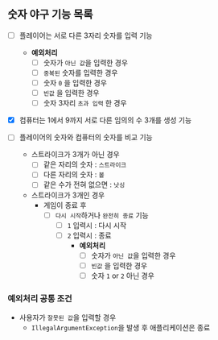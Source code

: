 ## 숫자 야구 기능 목록

- [ ] 플레이어는 서로 다른 3자리 숫자를 입력 기능
    - **예외처리**
        - [ ] 숫자가 `아닌 값`을 입력한 경우
        - [ ] `중복된` 숫자를 입력한 경우
        - [ ] 숫자 `0` 을 입력한 경우
        - [ ] `빈값` 을 입력한 경우
        - [ ] 숫자 3자리 `초과 입력` 한 경우

- [x] 컴퓨터는 1에서 9까지 서로 다른 임의의 수 3개를 생성 기능

- [ ] 플레이어의 숫자와 컴퓨터의 숫자를 비교 기능
    - 스트라이크가 3개가 아닌 경우
        - [ ] 같은 자리의 숫자 : `스트라이크`
        - [ ] 다른 자리의 숫자 : `볼`
        - [ ] 같은 수가 전혀 없으면 : `낫싱`
    - 스트라이크가 3개인 경우
        - 게임이 종료 후
            - [ ] `다시 시작`하거나 `완전히 종료` 기능
                - [ ] `1` 입력시 : 다시 시작
                - [ ] `2` 입력시 : 종료
                    - **예외처리**
                        - [ ] 숫자가 `아닌 값`을 입력한 경우
                        - [ ] `빈값` 을 입력한 경우
                        - [ ] 숫자 `1` or `2` 아닌 경우

### 예외처리 공통 조건

- 사용자가 `잘못된 값`을 입력할 경우
    - `IllegalArgumentException`을 발생 후 애플리케이션은 종료